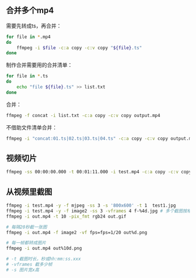## 合并多个mp4

需要先转成ts，再合并：

```bash
for file in *.mp4
do
    ffmpeg -i $file -c:a copy -c:v copy "${file}.ts"
done
```

制作合并需要用的合并清单：

```bash
for file in *.ts
do
    echo "file ${file}.ts" >> list.txt
done
```

合并：

```bash
ffmpeg -f concat -i list.txt -c:a copy -c:v copy output.mp4
```

不借助文件清单合并：

```bash
ffmpeg -i "concat:01.ts|02.ts|03.ts|04.ts" -c:a copy -c:v copy output.mp4
```

## 视频切片

```bash
ffmpeg -ss 00:00:00.000 -t 00:01:11.000 -i test.mp4 -c:a copy -c:v copy cut1.mp4 
```

## 从视频里截图

```bash
ffmpeg -i test.mp4 -y -f mjpeg -ss 3 -s '800x600' -t 1  test1.jpg
ffmpeg -i test.mp4 -y -f image2 -ss 3 -vframes 4 f-%4d.jpg # 多个截图按格式命名
ffmpeg -i out.mp4 -t 10 -pix_fmt rgb24 out.gif

# 每隔20秒截一张图
ffmpeg -i out.mp4 -f image2 -vf fps=fps=1/20 out%d.png

# 每一帧都转成图片
ffmpeg -i out.mp4 out%10d.png

# -t 截图时长，秒或hh:mm:ss.xxx
# -vframes 截多少帧
# -s 图片宽x高
```
